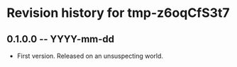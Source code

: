 # Revision history for tmp-z6oqCfS3t7

## 0.1.0.0 -- YYYY-mm-dd

* First version. Released on an unsuspecting world.

